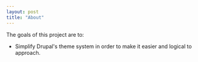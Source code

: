 ```yaml
---
layout: post
title: "About"
---
```


The goals of this project are to:

- Simplify Drupal's theme system in order to make it easier and logical to approach.
